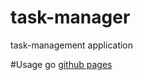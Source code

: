 # task-manager
task-management application

#Usage
go [github pages](https://wreulicke.github.io/task-manager/)
